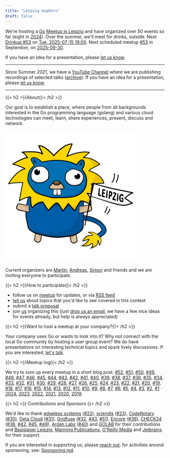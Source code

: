 ```yaml
---
title: "Leipzig Gophers"
draft: false
---
```


We're hosting a [Go](https://go.dev/) [Meetup in
Leipzig](https://www.meetup.com/de-DE/leipzig-golang/) and have organized over
50 events so far (eight in [2024](/posts/2024/)). Over the summer, we'll meet
for drinks, outside. Next [Drinkup
#53](https://golangleipzig.space/posts/meetup-53-invitation/) on [Tue,
2025-07-15 19:00](https://www.meetup.com/leipzig-golang/events/308938518). Next
scheduled meetup [#53](https://www.meetup.com/leipzig-golang/events/305626262)
in September, on
[2025-09-30](https://www.meetup.com/leipzig-golang/events/305626262).


If you have an idea for a presentation, please [let us know](/proposals/).

<!-- Please visit [our meetup page](https://www.meetup.com/Leipzig-Golang/) for
information about upcoming events.

-->


----

Since Summer 2021, we have a [YouTube
Channel](https://www.youtube.com/channel/UCFDzViL6Bo0w2AG23Q0_rZQ) where we are
publishing recordings of selected talks ([archive](https://archive.org/details/leipzig-gophers-recordings)).
If you have an idea for a presentation, please [let us know](/proposals/).

----

{{< h2 >}}About{{< /h2 >}}

Our goal is to establish a place, where people from all backgrounds interested
in the Go programming language (golang) and various cloud technologies can meet, learn,
share experiences, present, discuss and network.

[![Depiction of a Leipzig Gopher](/leipzig-gopher.png)](/leipzig-gopher.svg)

Current organizers are [Martin](https://github.com/miku/),
[Andreas](https://github.com/klingtnet), [Simon](https://github.com/simonbaeumer) and friends and we are inviting
everyone to participate.

{{< h2 >}}How to participate{{< /h2 >}}

* follow us on [meetup](https://www.meetup.com/Leipzig-Golang) for updates, or via [RSS feed](/posts/index.xml)
* [tell us](https://www.meetup.com/Leipzig-Golang/#discussions) about topics that you'd like to see covered in this context
* submit a [talk proposal](/proposals/)
* join
  [us](https://www.meetup.com/Leipzig-Golang/members/?op=leaders)
organizing this (just [drop us an email](mailto:martin.czygan@gmail.com); we
have a few nice ideas for events already, but help is always appreciated)

{{< h2 >}}Want to host a meetup at your company?{{< /h2 >}}

Your company uses Go or wants to look into it? Why not connect with the local
Go community by hosting a user group event? We do have presentations on
interesting technical topics and spark lively discussions. If you are
interested, [let's talk](mailto:martin.czygan@gmail.com).


{{< h2 >}}Meetup log{{< /h2 >}}

We try to sum up every meetup in a short blog post:
[#52](/posts/meetup-52-wrapup/),
[#51](/posts/meetup-51-wrapup/),
[#50](/posts/meetup-50-wrapup/),
[#49](/posts/meetup-49-wrapup/),
[#48](/posts/meetup-48-wrapup/),
[#47](/posts/meetup-47-wrapup/),
[#46](/posts/meetup-46-wrapup/),
[#45](/posts/meetup-45-wrapup/),
[#44](/posts/meetup-44-wrapup/),
[#43](/posts/meetup-43-wrapup/),
[#42](/posts/meetup-42-wrapup/),
[#41](/posts/meetup-41-wrapup/),
[#40](/posts/meetup-40-wrapup/),
[#39](/posts/meetup-39-wrapup/),
[#38](/posts/meetup-38-wrapup/),
[#37](/posts/meetup-37-notice/),
[#36](/posts/meetup-36-wrapup/),
[#35](/posts/meetup-35-wrapup/),
[#34](/posts/meetup-34-wrapup/),
[#33](/posts/meetup-33-wrapup/),
[#32](/posts/meetup-32-wrapup/),
[#31](/posts/meetup-31-wrapup/),
[#30](/posts/meetup-30-wrapup/),
[#29](/posts/meetup-29-wrapup/),
[#28](/posts/meetup-28-wrapup/),
[#27](/posts/meetup-27-wrapup/),
[#26](/posts/meetup-26-wrapup/),
[#25](/posts/meetup-25-wrapup/),
[#24](/posts/meetup-24-wrapup/),
[#23](/posts/meetup-23-wrapup/),
[#22](/posts/meetup-22-wrapup/),
[#21](/posts/meetup-21-wrapup/),
[#20](/posts/meetup-20-wrapup/),
[#19](/posts/meetup-19-wrapup/),
[#18](/posts/meetup-18-wrapup/),
[#17](/posts/meetup-17-wrapup/),
[#16](/posts/meetup-16-wrapup/),
[#15](/posts/meetup-15-wrapup/),
[#14](/posts/meetup-14-wrapup/),
[#13](/posts/meetup-13-wrapup/),
[#12](/posts/meetup-12-wrapup/),
[#11](/posts/meetup-11-wrapup/),
[#10](/posts/meetup-10-wrapup/),
[#9](/posts/meetup-9-wrapup/),
[#8](/posts/meetup-8-wrapup/),
[#7](/posts/meetup-7-wrapup/),
[#6](/posts/meetup-6-wrapup/),
[#5](/posts/meetup-5-wrapup/),
[#4](/posts/meetup-4-wrapup/),
[#3](/posts/meetup-3-wrapup/),
[#2](/posts/second-meetup-wrapup/),
[#1](/posts/meetup-launched/) · [2024](/posts/2024/),
[2023](/posts/2023/),
[2022](/posts/2022),
[2021](/posts/2021/),
[2020](/posts/welcome-2021/), [2019](/posts/bye-2019/).

{{< h2 >}} Contributions and Sponsors {{< /h2 >}}

We'd like to thank [edgeless systems](https://www.edgeless.systems)
([#22](/posts/meetup-22-wrapup/)),
[sciendis](https://www.sciendis.de/)
([#23](/posts/meetup-23-wrapup/)),
[CodeNotary](https://codenotary.com/)
([#30](/posts/meetup-30-wrapup/)), [Deta
Cloud](https://deta.space/)
([#31](/posts/meetup-31-wrapup/)),
[Gridfuse](https://gridfuse.com/)
([#32](/posts/meetup-32-wrapup/),
[#43](/posts/meetup-43-wrapup/), [#51](/posts/meetup-51-wrapup)),
[Encore](https://encore.dev)
([#36](/posts/meetup-36-wrapup/)),
[CHECK24](https://www.check24.de/)
([#38](/posts/meetup-38-wrapup/),
[#42](/posts/meetup-42-wrapup/),
[#45](/posts/meetup-45-wrapup/),
[#49](/posts/meetup-49-wrapup/)), [Ardan
Labs](https://ardanlabs.com)
([#40](/posts/meetup-40-wrapup/)) and
[GOLAB](https://golab.io) for their contributions and [Basislager Leipzig](https://basislager.co), [Manning
Publications](https://www.manning.com/), [O'Reilly
Media](https://www.oreilly.com/pub/cpc/323592) and
[Jetbrains](https://www.jetbrains.com/) for their support.

<!--
[![oreilly logo](/images/oreilly-50.jpg)](https://www.oreilly.com/pub/cpc/323592)
[![codenotary logo](/downloads/codenotary-logo-brand-blue-50.png)](https://codenotary.com)
[![manning logo](/images/Manninglogo_outline-10.png)](https://manning.com)
-->

If you are interested in supporting us, please [reach
out](mailto:martin.czygan@gmail.com); for activities around sponsoring, see:
[Sponsoring.md](https://git.io/JDIwz).

<!-- [![](https://www.oreilly.com/partner_file/oreilly.jpg)](https://www.oreilly.com/pub/cpc/323592) -->
